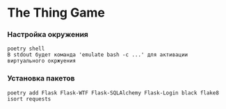 # The Thing Game

### Настройка окружения
```commandline
poetry shell 
В stdout будет команда 'emulate bash -c ...' для активации виртуального окржуения
```

### Установка пакетов
```commandline
poetry add Flask Flask-WTF Flask-SQLAlchemy Flask-Login black flake8 isort requests
```